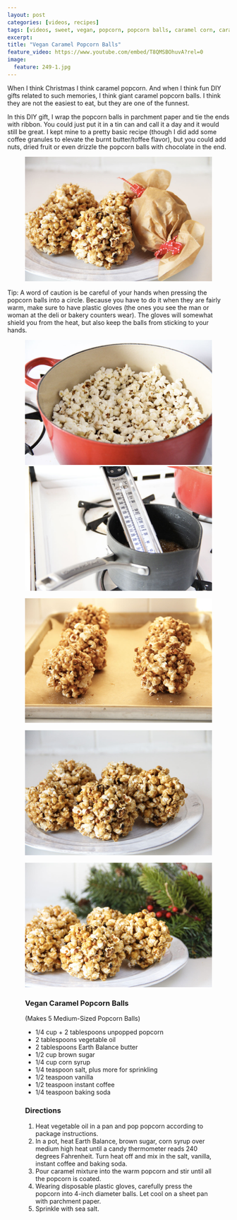 ```yaml
---
layout: post
categories: [videos, recipes]
tags: [videos, sweet, vegan, popcorn, popcorn balls, caramel corn, caramel, caramel popcorn]
excerpt: 
title: "Vegan Caramel Popcorn Balls"
feature_video: https://www.youtube.com/embed/T8QMSBOhuvA?rel=0
image:
  feature: 249-1.jpg
---
```


When I think Christmas I think caramel popcorn. And when I think fun DIY gifts related to such memories, I think giant caramel popcorn balls.  I think they are not the easiest to eat, but they are one of the funnest.

In this DIY gift, I wrap the popcorn balls in parchment paper and tie the ends with ribbon.  You could just put it in a tin can and call it a day and it would still be great.  I kept mine to a pretty basic recipe (though I did add some coffee granules to elevate the burnt butter/toffee flavor), but you could add nuts, dried fruit or even drizzle the popcorn balls with chocolate in the end.

<figure>
    <img src="/images/249-5.jpg">
</figure> 

Tip: A word of caution is be careful of your hands when pressing the popcorn balls into a circle.  Because you have to do it when they are fairly warm, make sure to have plastic gloves (the ones you see the man or woman at the deli or bakery counters wear).  The gloves will somewhat shield you from the heat, but also keep the balls from sticking to your hands.

<figure class="half">
    <img src="/images/249-2.jpg">
    <img src="/images/249-3.jpg">
</figure> 

<figure>
    <img src="/images/249-4.jpg">
</figure> 

<figure>
    <img src="/images/249-6.jpg">
</figure> 

<figure>
    <img src="/images/249-1.jpg">
</figure> 

<figure class="ingredients" markdown="1">

### Vegan Caramel Popcorn Balls

(Makes 5 Medium-Sized Popcorn Balls)

- 1/4 cup + 2 tablespoons unpopped popcorn
- 2 tablespoons vegetable oil
- 2 tablespoons Earth Balance butter
- 1/2 cup brown sugar
- 1/4 cup corn syrup
- 1/4 teaspoon salt, plus more for sprinkling
- 1/2 teaspoon vanilla
- 1/2 teaspoon instant coffee 
- 1/4 teaspoon baking soda

</figure>

<figure class="directions" markdown="1">

### Directions

1. Heat vegetable oil in a pan and pop popcorn according to package instructions.
2. In a pot, heat Earth Balance, brown sugar, corn syrup over medium high heat until a candy thermometer reads 240 degrees Fahrenheit.  Turn heat off and mix in the salt, vanilla, instant coffee and baking soda. 
3. Pour caramel mixture into the warm popcorn and stir until all the popcorn is coated.
4. Wearing disposable plastic gloves, carefully press the popcorn into 4-inch diameter balls.  Let cool on a sheet pan with parchment paper.
5. Sprinkle with sea salt.

